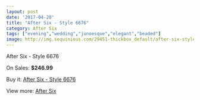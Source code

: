 ```yaml
---
layout: post
date: '2017-04-20'
title: "After Six - Style 6676"
category: After Six
tags: ["evening","wedding","junoesque","elegant","beaded"]
image: http://img.sequinious.com/29451-thickbox_default/after-six-style-6676.jpg
---
```

After Six - Style 6676

On Sales: **$246.99**
<a href="https://www.sequinious.com/after-six/3065-after-six-style-6676.html"><amp-img layout="responsive" width="600" height="600" src="//img.sequinious.com/29451-thickbox_default/after-six-style-6676.jpg" alt="After Six - Style 6676 0" /></a>
<a href="https://www.sequinious.com/after-six/3065-after-six-style-6676.html"><amp-img layout="responsive" width="600" height="600" src="//img.sequinious.com/29452-thickbox_default/after-six-style-6676.jpg" alt="After Six - Style 6676 1" /></a>

Buy it: [After Six - Style 6676](https://www.sequinious.com/after-six/3065-after-six-style-6676.html "After Six - Style 6676")

View more: [After Six](https://www.sequinious.com/32-after-six "After Six")